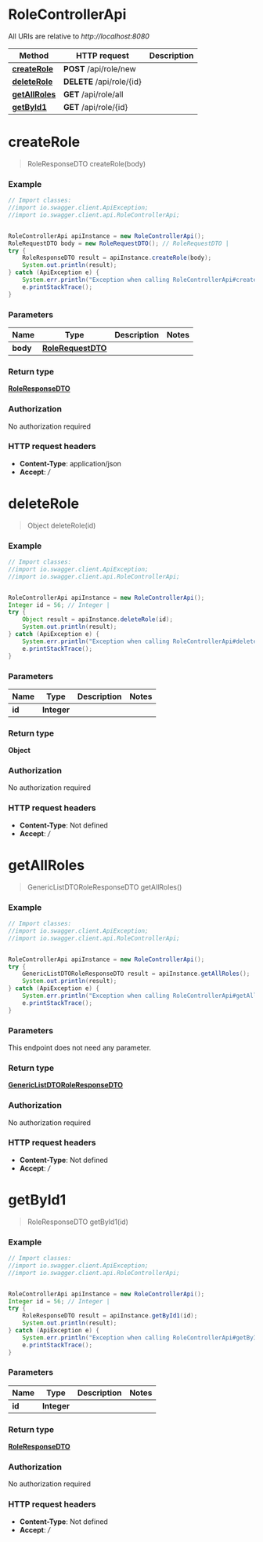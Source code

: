# RoleControllerApi

All URIs are relative to *http://localhost:8080*

Method | HTTP request | Description
------------- | ------------- | -------------
[**createRole**](RoleControllerApi.md#createRole) | **POST** /api/role/new | 
[**deleteRole**](RoleControllerApi.md#deleteRole) | **DELETE** /api/role/{id} | 
[**getAllRoles**](RoleControllerApi.md#getAllRoles) | **GET** /api/role/all | 
[**getById1**](RoleControllerApi.md#getById1) | **GET** /api/role/{id} | 

<a name="createRole"></a>
# **createRole**
> RoleResponseDTO createRole(body)



### Example
```java
// Import classes:
//import io.swagger.client.ApiException;
//import io.swagger.client.api.RoleControllerApi;


RoleControllerApi apiInstance = new RoleControllerApi();
RoleRequestDTO body = new RoleRequestDTO(); // RoleRequestDTO | 
try {
    RoleResponseDTO result = apiInstance.createRole(body);
    System.out.println(result);
} catch (ApiException e) {
    System.err.println("Exception when calling RoleControllerApi#createRole");
    e.printStackTrace();
}
```

### Parameters

Name | Type | Description  | Notes
------------- | ------------- | ------------- | -------------
 **body** | [**RoleRequestDTO**](RoleRequestDTO.md)|  |

### Return type

[**RoleResponseDTO**](RoleResponseDTO.md)

### Authorization

No authorization required

### HTTP request headers

 - **Content-Type**: application/json
 - **Accept**: */*

<a name="deleteRole"></a>
# **deleteRole**
> Object deleteRole(id)



### Example
```java
// Import classes:
//import io.swagger.client.ApiException;
//import io.swagger.client.api.RoleControllerApi;


RoleControllerApi apiInstance = new RoleControllerApi();
Integer id = 56; // Integer | 
try {
    Object result = apiInstance.deleteRole(id);
    System.out.println(result);
} catch (ApiException e) {
    System.err.println("Exception when calling RoleControllerApi#deleteRole");
    e.printStackTrace();
}
```

### Parameters

Name | Type | Description  | Notes
------------- | ------------- | ------------- | -------------
 **id** | **Integer**|  |

### Return type

**Object**

### Authorization

No authorization required

### HTTP request headers

 - **Content-Type**: Not defined
 - **Accept**: */*

<a name="getAllRoles"></a>
# **getAllRoles**
> GenericListDTORoleResponseDTO getAllRoles()



### Example
```java
// Import classes:
//import io.swagger.client.ApiException;
//import io.swagger.client.api.RoleControllerApi;


RoleControllerApi apiInstance = new RoleControllerApi();
try {
    GenericListDTORoleResponseDTO result = apiInstance.getAllRoles();
    System.out.println(result);
} catch (ApiException e) {
    System.err.println("Exception when calling RoleControllerApi#getAllRoles");
    e.printStackTrace();
}
```

### Parameters
This endpoint does not need any parameter.

### Return type

[**GenericListDTORoleResponseDTO**](GenericListDTORoleResponseDTO.md)

### Authorization

No authorization required

### HTTP request headers

 - **Content-Type**: Not defined
 - **Accept**: */*

<a name="getById1"></a>
# **getById1**
> RoleResponseDTO getById1(id)



### Example
```java
// Import classes:
//import io.swagger.client.ApiException;
//import io.swagger.client.api.RoleControllerApi;


RoleControllerApi apiInstance = new RoleControllerApi();
Integer id = 56; // Integer | 
try {
    RoleResponseDTO result = apiInstance.getById1(id);
    System.out.println(result);
} catch (ApiException e) {
    System.err.println("Exception when calling RoleControllerApi#getById1");
    e.printStackTrace();
}
```

### Parameters

Name | Type | Description  | Notes
------------- | ------------- | ------------- | -------------
 **id** | **Integer**|  |

### Return type

[**RoleResponseDTO**](RoleResponseDTO.md)

### Authorization

No authorization required

### HTTP request headers

 - **Content-Type**: Not defined
 - **Accept**: */*

